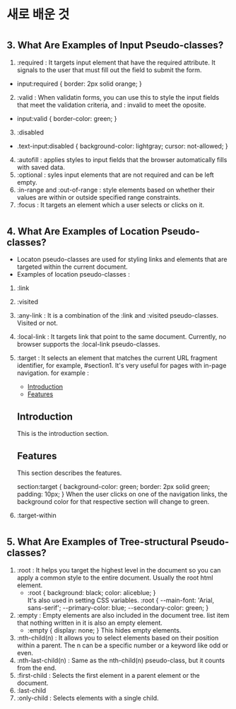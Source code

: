 # 새로 배운 것
#
## 3. What Are Examples of Input Pseudo-classes?
1. :required : It targets input element that have the required attribute. It signals to the user that must fill out the field to submit the form.
- input:required {
  border: 2px solid orange;
}
2. :valid : When validatin forms, you can use this to style the input fields that meet the validation criteria, and : invalid to meet the oposite. 
- input:valid {
  border-color: green;
}
3. :disabled
- .text-input:disabled {
  background-color: lightgray;
  cursor: not-allowed;
}
4. :autofill : applies styles to input fields that the browser automatically fills with saved data.
5. :optional : syles input elements that are not required and can be left empty.
6. :in-range and :out-of-range : style elements based on whether their values are within or outside specified range constraints.
7. :focus : It targets an element which a user selects or clicks on it. 
#
## 4. What Are Examples of Location Pseudo-classes?
- Locaton pseudo-classes are used for styling links and elements that are targeted within the current document.
- Examples of location pseudo-classes : 
 1. :link
 2. :visited
 3. :any-link : It is a combination of the :link and :visited pseudo-classes. Visited or not.
 4. :local-link : It targets link that point to the same document. Currently, no browser supports the :local-link pseudo-classes.
 5. :target : It selects an element that matches the current URL fragment identifier, for example, #section1. It's very useful for pages with in-page navigation.
  for example : 
    <nav id="table-of-contents">
    <ul>
        <li><a href="#section1">Introduction</a></li>
        <li><a href="#section2">Features</a></li>
    </ul>
    </nav>

    <section id="section1">
    <h2>Introduction</h2>
    <p>This is the introduction section.</p>
    </section>

    <section id="section2">
    <h2>Features</h2>
    <p>This section describes the features.</p>
    </section>

    section:target {
  background-color: green;
  border: 2px solid green;
  padding: 10px;
    }
 When the user clicks on one of the navigation links, the background color for that respective section will change to green.


 6. :target-within
#
## 5. What Are Examples of Tree-structural Pseudo-classes?
1. :root : It helps you target the highest level in the document so you can apply a common style to the entire document. Usually the root html element.
    - :root {
  background: black;
  color: aliceblue;
    }       
    It's also used in setting CSS variables. 
 :root {
  --main-font: 'Arial, sans-serif';
  --primary-color: blue; 
  --secondary-color: green; 
    }
2. :empty : Empty elements are also included in the document tree. list item that nothing written in it is also an empty element.
    - :empty {
  display: none;
    } 
    This hides empty elements.
3. :nth-child(n) : It allows you to select elements based on their position within a parent. The n can be a specific number or a keyword like odd or even.
4. :nth-last-child(n) : Same as the nth-child(n) pseudo-class, but it counts from the end.
5. :first-child : Selects the first element in a parent element or the document.
6. :last-child
7. :only-child : Selects elements with a single child.


